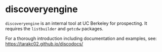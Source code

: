 discoveryengine
==================================

`discoveryengine` is an internal tool at UC Berkeley for prospecting. It requires the `listbuilder` and `getcdw` packages. 

For a thorough introduction including documentation and examples, see: https://tarakc02.github.io/discodocs/
